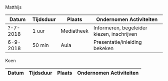 Matthijs

| Datum  | Tijdsduur | Plaats | Ondernomen Activiteiten |
| ------ | --------- | ------ | ----------------------- |
| ?-7-2018 | 1 uur  | Mediatheek | Informeren, begeleider kiezen, inschrijven |
| 6-9-2018 | 50 min | Aula       | Presentatie/inleiding bekeken              |

Koen

| Datum  | Tijdsduur | Plaats | Ondernomen Activiteiten |
| ------ | --------- | ------ | ----------------------- |
